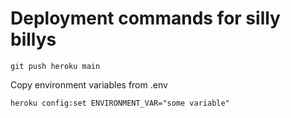 # Deployment commands for silly billys

    git push heroku main

Copy environment variables from .env

    heroku config:set ENVIRONMENT_VAR="some variable"